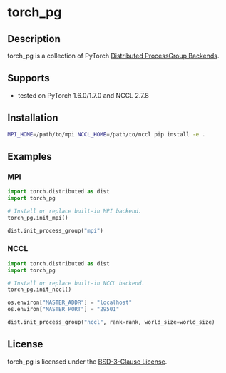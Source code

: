# torch_pg

## Description
torch_pg is a collection of PyTorch [Distributed ProcessGroup Backends](https://pytorch.org/docs/stable/distributed.html#backends).


## Supports

* tested on PyTorch 1.6.0/1.7.0 and NCCL 2.7.8

## Installation

```bash
MPI_HOME=/path/to/mpi NCCL_HOME=/path/to/nccl pip install -e .
```

## Examples
### MPI

```python
import torch.distributed as dist
import torch_pg

# Install or replace built-in MPI backend.
torch_pg.init_mpi()

dist.init_process_group("mpi")
```

### NCCL

```python
import torch.distributed as dist
import torch_pg

# Install or replace built-in NCCL backend.
torch_pg.init_nccl()

os.environ["MASTER_ADDR"] = "localhost"
os.environ["MASTER_PORT"] = "29501"

dist.init_process_group("nccl", rank=rank, world_size=world_size)
```

## License

torch_pg is licensed under the [BSD-3-Clause License](LICENSE).
